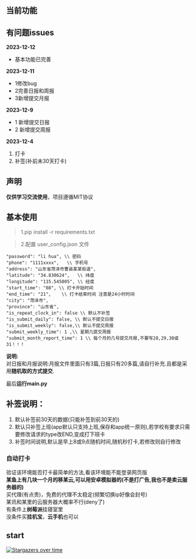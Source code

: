 ## 当前功能
## 有问题issues
**2023-12-12** 
+ 基本功能已完善 

**2023-12-11**
+ 1修改bug
+ 2完善日报和周报
+ 3新增提交月报

**2023-12-9**  
+ 1 新增提交日报
+ 2 新增提交周报
  
**2023-12-4**
1. 打卡
2. 补签(补前未30天打卡)
## 声明

**仅供学习交流使用**，项目遵循MIT协议
## 基本使用
>1.pip install -r requirements.txt   

>2.配置 user_config.json 文件

```angular2html
"password": "li hua", \\ 密码
"phone": "1111xxxx",   \\ 手机号
"address": "山东省菏泽市曹县某某街道",
"latitude": "34.830624",   \\ 纬度
"longitude": "115.545005", \\ 经度
"start_time": "08", \\ 打卡开始时间
"end_time": "21",    \\ 打卡结束时间 注意是24小时时间
"city": "菏泽市",
"province": "山东省",
"is_repeat_clock_in": false \\ 默认不补签
"is_submit_daily": false, \\ 默认不提交日报
"is_submit_weekly": false,\\ 默认不提交周报
"submit_weekly_time": 1 ,\\ 星期几提交周报
"submit_month_report_time": 1 \\ 每个月的几号提交月报,不要写28,29,30或31！！！

```
**说明:**  
对日报和月报说明:月报文件里面只有3篇,日报只有20多篇,请自行补充.且都是采用**随机取的方式提交**.

最后**运行main.py**

## **补签说明**：
1. 默认补签前30天的数据(只能补签到前30天的)
2. 默认只补签上班(app默认只支持上班,保存和app统一原则),若学校有要求只需要修改请求的type改END,变成打下班卡
3. 补签时间说明,默认是早上8或9点随机时间,随机秒打卡,若修改则自行修改
### 自动打卡
验证该环境能否打卡最简单的方法,看该环境能不能登录网页版   
**某鱼上有几块一个月的移某云,可以用安卓模拟器的(不是打广告,我也不是卖云服务器的)**    
买代理(有点贵)，免费的代理不太稳定(频繁切换ip好像会封号)     
某讯和某里的云服务器大概率不行(deny了)     
有条件上**树莓派**挂寝室里   
没条件买**挂机宝**，**云手机**也可以 
## start
[![Stargazers over time](https://starchart.cc/github123666/gonxueyun.svg)](https://starchart.cc/github123666/gonxueyun)
